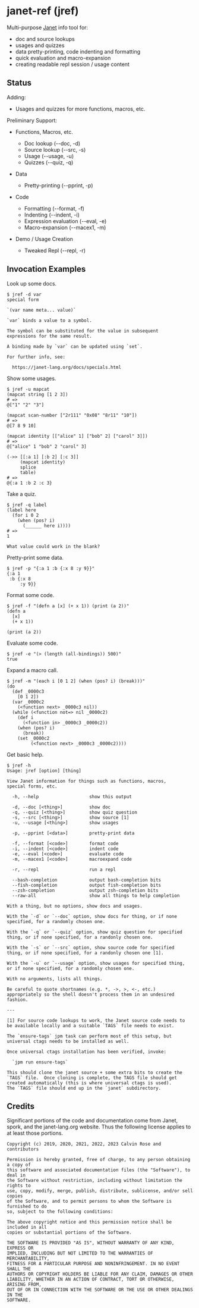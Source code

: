# janet-ref (jref)

Multi-purpose [Janet](https://janet-lang.org) info tool for:

* doc and source lookups
* usages and quizzes
* data pretty-printing, code indenting and formatting
* quick evaluation and macro-expansion
* creating readable repl session / usage content

## Status

Adding:

* Usages and quizzes for more functions, macros, etc.

Preliminary Support:

* Functions, Macros, etc.
  * Doc lookup (--doc, -d)
  * Source lookup (--src, -s)
  * Usage (--usage, -u)
  * Quizzes (--quiz, -q)

* Data
  * Pretty-printing (--pprint, -p)

* Code
  * Formatting (--format, -f)
  * Indenting (--indent, -i)
  * Expression evaluation (--eval, -e)
  * Macro-expansion (--macex1, -m)

* Demo / Usage Creation
  * Tweaked Repl (--repl, -r)

## Invocation Examples

Look up some docs.

```
$ jref -d var
special form

`(var name meta... value)`

`var` binds a value to a symbol.

The symbol can be substituted for the value in subsequent
expressions for the same result.

A binding made by `var` can be updated using `set`.

For further info, see:

  https://janet-lang.org/docs/specials.html
```

Show some usages.

```
$ jref -u mapcat
(mapcat string [1 2 3])
# =>
@["1" "2" "3"]

(mapcat scan-number ["2r111" "0x08" "8r11" "10"])
# =>
@[7 8 9 10]

(mapcat identity [["alice" 1] ["bob" 2] ["carol" 3]])
# =>
@["alice" 1 "bob" 2 "carol" 3]

(->> [[:a 1] [:b 2] [:c 3]]
     (mapcat identity)
     splice
     table)
# =>
@{:a 1 :b 2 :c 3}
```
Take a quiz.

```
$ jref -q label
(label here
  (for i 0 2
    (when (pos? i)
      (______ here i))))
# =>
1

What value could work in the blank?
```

Pretty-print some data.

```
$ jref -p "{:a 1 :b {:x 8 :y 9}}"
{:a 1
 :b {:x 8
     :y 9}}
```

Format some code.

```
$ jref -f "(defn a [x] (+ x 1)) (print (a 2))"
(defn a
  [x]
  (+ x 1))

(print (a 2))
```

Evaluate some code.

```
$ jref -e "(> (length (all-bindings)) 500)"
true
```

Expand a macro call.

```
$ jref -m "(each i [0 1 2] (when (pos? i) (break)))"
(do
  (def _0000c3
    [0 1 2])
  (var _0000c2
    (<function next> _0000c3 nil))
  (while (<function not=> nil _0000c2)
    (def i
      (<function in> _0000c3 _0000c2))
    (when (pos? i)
      (break))
    (set _0000c2
         (<function next> _0000c3 _0000c2))))
```

Get basic help.

```
$ jref -h
Usage: jref [option] [thing]

View Janet information for things such as functions, macros,
special forms, etc.

  -h, --help                   show this output

  -d, --doc [<thing>]          show doc
  -q, --quiz [<thing>]         show quiz question
  -s, --src [<thing>]          show source [1]
  -u, --usage [<thing>]        show usages

  -p, --pprint [<data>]        pretty-print data

  -f, --format [<code>]        format code
  -i, --indent [<code>]        indent code
  -e, --eval [<code>]          evaluate code
  -m, --macex1 [<code>]        macroexpand code

  -r, --repl                   run a repl

  --bash-completion            output bash-completion bits
  --fish-completion            output fish-completion bits
  --zsh-completion             output zsh-completion bits
  --raw-all                    show all things to help completion

With a thing, but no options, show docs and usages.

With the `-d` or `--doc` option, show docs for thing, or if none
specified, for a randomly chosen one.

With the `-q` or `--quiz` option, show quiz question for specified
thing, or if none specified, for a randonly chosen one.

With the `-s` or `--src` option, show source code for specified
thing, or if none specified, for a randonly chosen one [1].

With the `-u` or `--usage` option, show usages for specified thing,
or if none specified, for a randomly chosen one.

With no arguments, lists all things.

Be careful to quote shortnames (e.g. *, ->, >, <-, etc.)
appropriately so the shell doesn't process them in an undesired
fashion.

---

[1] For source code lookups to work, the Janet source code needs to
be available locally and a suitable `TAGS` file needs to exist.

The `ensure-tags` jpm task can perform most of this setup, but
universal ctags needs to be installed as well.

Once universal ctags installation has been verified, invoke:

  `jpm run ensure-tags`

This should clone the janet source + some extra bits to create the
`TAGS` file.  Once cloning is complete, the TAGS file should get
created automatically (this is where universal ctags is used).
The `TAGS` file should end up in the `janet` subdirectory.
```

## Credits

Significant portions of the code and documentation come from Janet,
spork, and the janet-lang.org website.  Thus the following license
applies to at least those portions.

```
Copyright (c) 2019, 2020, 2021, 2022, 2023 Calvin Rose and contributors

Permission is hereby granted, free of charge, to any person obtaining a copy of
this software and associated documentation files (the "Software"), to deal in
the Software without restriction, including without limitation the rights to
use, copy, modify, merge, publish, distribute, sublicense, and/or sell copies
of the Software, and to permit persons to whom the Software is furnished to do
so, subject to the following conditions:

The above copyright notice and this permission notice shall be included in all
copies or substantial portions of the Software.

THE SOFTWARE IS PROVIDED "AS IS", WITHOUT WARRANTY OF ANY KIND, EXPRESS OR
IMPLIED, INCLUDING BUT NOT LIMITED TO THE WARRANTIES OF MERCHANTABILITY,
FITNESS FOR A PARTICULAR PURPOSE AND NONINFRINGEMENT. IN NO EVENT SHALL THE
AUTHORS OR COPYRIGHT HOLDERS BE LIABLE FOR ANY CLAIM, DAMAGES OR OTHER
LIABILITY, WHETHER IN AN ACTION OF CONTRACT, TORT OR OTHERWISE, ARISING FROM,
OUT OF OR IN CONNECTION WITH THE SOFTWARE OR THE USE OR OTHER DEALINGS IN THE
SOFTWARE.
```

